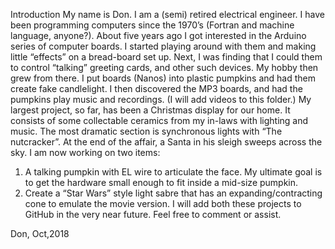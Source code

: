 Introduction
My name is Don. I am a (semi) retired electrical engineer.  I have been programming computers since the 1970’s (Fortran and machine language, anyone?). About five years ago I got interested in the Arduino series of computer boards. I started playing around with them and making little “effects” on a bread-board set up. 
Next, I was finding that I could them to control “talking” greeting cards, and other such devices. My hobby then grew from there.
I put boards (Nanos) into plastic pumpkins and had them create fake candlelight. I then discovered the MP3 boards, and had the pumpkins play music and recordings. (I will add videos to this folder.)
My largest project, so far, has been a Christmas display for our home. It consists of some collectable ceramics from my in-laws with lighting and music. The most dramatic section is synchronous lights with “The nutcracker”.  At the end of the affair, a Santa in his sleigh sweeps across the sky.
I am now working on two items:
1)	A talking pumpkin with EL wire to articulate the face. My ultimate goal is to get the hardware small enough to fit inside a mid-size pumpkin.
2)	Create a “Star Wars” style light sabre that has an expanding/contracting cone to emulate the movie version.
I will add both these projects to GitHub in the very near future.
Feel free to comment or assist.

Don, Oct,2018

